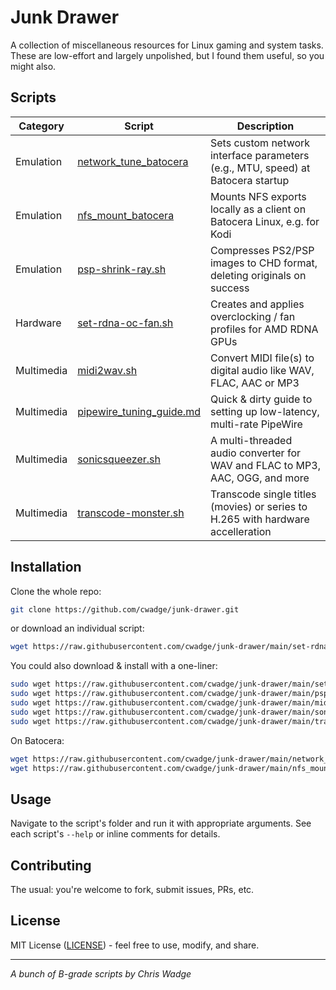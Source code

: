 # Junk Drawer
A collection of miscellaneous resources for Linux gaming and system tasks. These are low-effort and largely unpolished, but I found them useful, so you might also.

## Scripts
| Category | Script | Description |
|----------|--------|-------------|
| Emulation | [network_tune_batocera](network_tune_batocera) | Sets custom network interface parameters (e.g., MTU, speed) at Batocera startup |
| Emulation | [nfs_mount_batocera](nfs_mount_batocera) | Mounts NFS exports locally as a client on Batocera Linux, e.g. for Kodi |
| Emulation | [psp-shrink-ray.sh](psp-shrink-ray.sh) | Compresses PS2/PSP images to CHD format, deleting originals on success |
| Hardware | [set-rdna-oc-fan.sh](set-rdna-oc-fan.sh) | Creates and applies overclocking / fan profiles for AMD RDNA GPUs |
| Multimedia | [midi2wav.sh](midi2wav.sh) | Convert MIDI file(s) to digital audio like WAV, FLAC, AAC or MP3 |
| Multimedia | [pipewire_tuning_guide.md](pipewire_tuning_guide.md) | Quick & dirty guide to setting up low-latency, multi-rate PipeWire |
| Multimedia | [sonicsqueezer.sh](sonicsqueezer.sh) | A multi-threaded audio converter for WAV and FLAC to MP3, AAC, OGG, and more | 
| Multimedia | [transcode-monster.sh](transcode-monster.sh) | Transcode single titles (movies) or series to H.265 with hardware accelleration |

## Installation
Clone the whole repo:
```bash
git clone https://github.com/cwadge/junk-drawer.git
```

or download an individual script:
```bash
wget https://raw.githubusercontent.com/cwadge/junk-drawer/main/set-rdna-oc-fan.sh
```

You could also download & install with a one-liner:
```bash
sudo wget https://raw.githubusercontent.com/cwadge/junk-drawer/main/set-rdna-oc-fan.sh -O /usr/local/sbin/set-rdna-oc-fan.sh && sudo chmod 755 /usr/local/sbin/set-rdna-oc-fan.sh
sudo wget https://raw.githubusercontent.com/cwadge/junk-drawer/main/psp-shrink-ray.sh -O /usr/local/bin/psp-shrink-ray.sh && sudo chmod 755 /usr/local/bin/psp-shrink-ray.sh
sudo wget https://raw.githubusercontent.com/cwadge/junk-drawer/main/midi2wav.sh -O /usr/local/bin/midi2wav.sh && sudo chmod 755 /usr/local/bin/midi2wav.sh
sudo wget https://raw.githubusercontent.com/cwadge/junk-drawer/main/sonicsqueezer.sh -O /usr/local/bin/sonicsqueezer.sh && sudo chmod 755 /usr/local/bin/sonicsqueezer.sh
sudo wget https://raw.githubusercontent.com/cwadge/junk-drawer/main/transcode-monster.sh -O /usr/local/bin/transcode-monster.sh && sudo chmod 755 /usr/local/bin/transcode-monster.sh
```

On Batocera:
```bash
wget https://raw.githubusercontent.com/cwadge/junk-drawer/main/network_tune_batocera -O /userdata/system/services/network_tune && sudo chmod 755 /userdata/system/services/network_tune
wget https://raw.githubusercontent.com/cwadge/junk-drawer/main/nfs_mount_batocera -O /userdata/system/services/nfs_mount && sudo chmod 755 /userdata/system/services/nfs_mount
```

## Usage
Navigate to the script's folder and run it with appropriate arguments. See each script's `--help` or inline comments for details.

## Contributing
The usual: you're welcome to fork, submit issues, PRs, etc.

## License
MIT License ([LICENSE](https://opensource.org/license/MIT)) - feel free to use, modify, and share.

---

_A bunch of B-grade scripts by Chris Wadge_

